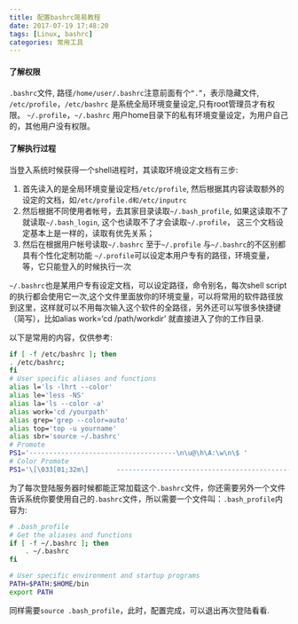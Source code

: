 ```yaml
---
title: 配置bashrc简易教程
date: 2017-07-19 17:48:20
tags: [Linux, bashrc]
categories: 常用工具
---
```


#### 了解权限

`.bashrc`文件, 路径`/home/user/.bashrc`注意前面有个`“.”`，表示隐藏文件,
`/etc/profile`，`/etc/bashrc` 是系统全局环境变量设定,只有root管理员才有权限。
`~/.profile`，`~/.bashrc` 用户home目录下的私有环境变量设定，为用户自己的，其他用户没有权限。

<!-- more -->

#### 了解执行过程

当登入系统时候获得一个shell进程时，其读取环境设定文档有三步:
1. 首先读入的是全局环境变量设定档`/etc/profile`, 然后根据其内容读取额外的设定的文档，如`/etc/profile.d和/etc/inputrc`
2. 然后根据不同使用者帐号，去其家目录读取`~/.bash_profile`, 如果这读取不了就读取`~/.bash_login`, 这个也读取不了才会读取`~/.profile`， 这三个文档设定基本上是一样的，读取有优先关系；
3. 然后在根据用户帐号读取`~/.bashrc` 至于`~/.profile` 与`~/.bashrc`的不区别都具有个性化定制功能
`~/.profile`可以设定本用户专有的路径，环境变量，等，它只能登入的时候执行一次

`~/.bashrc`也是某用户专有设定文档，可以设定路径，命令别名，每次shell script的执行都会使用它一次,这个文件里面放你的环境变量，可以将常用的软件路径放到这里，这样就可以不用每次输入这个软件的全路径，另外还可以写很多快捷键（简写），比如alias work=‘cd /path/workdir’ 就直接进入了你的工作目录.

以下是常用的内容，仅供参考:
```bash
if [ -f /etc/bashrc ]; then
. /etc/bashrc;
fi
# User specific aliases and functions
alias l='ls -lhrt --color'
alias le='less -NS'
alias la='ls --color -a'
alias work='cd /yourpath'
alias grep='grep --color=auto'
alias top='top -u yourname'
alias sbr='source ~/.bashrc'
# Promote
PS1='-------------------------------------\n\u@\h\A:\w\n\$ '
# Color Promote
PS1='\[\033[01;32m\]       -------------------------------------------------------\[\033[00m\]\n${debian_chroot:+($debian_chroot)}\	[\033[01;32m\]\u@\h  	\A\[\033[00m\]:\[\033[01;34m\] \w\[\033[00m\]\n\$ '
```
为了每次登陆服务器时候都能正常加载这个`.bashrc`文件，你还需要另外一个文件告诉系统你要使用自己的`.bashrc`文件，所以需要一个文件叫：`.bash_profile`内容为:
```bash
# .bash_profile
# Get the aliases and functions
if [ -f ~/.bashrc ]; then
    . ~/.bashrc
fi

# User specific environment and startup programs
PATH=$PATH:$HOME/bin
export PATH
```
同样需要`source .bash_profile`，此时，配置完成，可以退出再次登陆看看.

